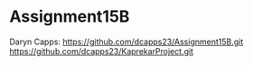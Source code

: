 # Assignment15B
Daryn Capps:
https://github.com/dcapps23/Assignment15B.git
https://github.com/dcapps23/KaprekarProject.git
